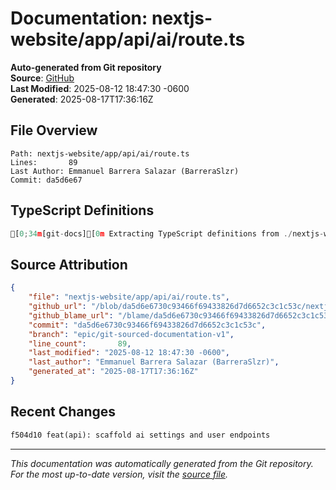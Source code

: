 # Documentation: nextjs-website/app/api/ai/route.ts

**Auto-generated from Git repository**  
**Source**: [GitHub](/blob/da5d6e6730c93466f69433826d7d6652c3c1c53c/nextjs-website/app/api/ai/route.ts)  
**Last Modified**: 2025-08-12 18:47:30 -0600  
**Generated**: 2025-08-17T17:36:16Z

## File Overview

```
Path: nextjs-website/app/api/ai/route.ts
Lines:       89
Last Author: Emmanuel Barrera Salazar (BarreraSlzr)
Commit: da5d6e67
```

## TypeScript Definitions

```typescript
[0;34m[git-docs][0m Extracting TypeScript definitions from ./nextjs-website/app/api/ai/route.ts
```

## Source Attribution

```json
{
    "file": "nextjs-website/app/api/ai/route.ts",
    "github_url": "/blob/da5d6e6730c93466f69433826d7d6652c3c1c53c/nextjs-website/app/api/ai/route.ts",
    "github_blame_url": "/blame/da5d6e6730c93466f69433826d7d6652c3c1c53c/nextjs-website/app/api/ai/route.ts",
    "commit": "da5d6e6730c93466f69433826d7d6652c3c1c53c",
    "branch": "epic/git-sourced-documentation-v1",
    "line_count":       89,
    "last_modified": "2025-08-12 18:47:30 -0600",
    "last_author": "Emmanuel Barrera Salazar (BarreraSlzr)",
    "generated_at": "2025-08-17T17:36:16Z"
}
```

## Recent Changes

```diff
f504d10 feat(api): scaffold ai settings and user endpoints
```

---
*This documentation was automatically generated from the Git repository. 
For the most up-to-date version, visit the [source file](/blob/da5d6e6730c93466f69433826d7d6652c3c1c53c/nextjs-website/app/api/ai/route.ts).*
